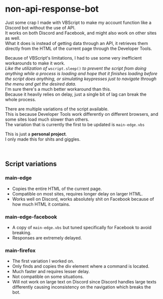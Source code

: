 # non-api-response-bot
Just some crap I made with VBScript to make my account function like a Discord bot without the use of API.\
It works on both Discord and Facebook, and might also work on other sites as well.\
What it does is instead of getting data through an API, it retrieves them directly from the HTML of the current page through the Developer Tools.

Because of VBScript's limitations, I had to use some very inefficient workarounds to make it work.\
*Like the utilization of* `wscript.sleep()` *to prevent the script from doing anything while a process is loading and hope that it finishes loading before the script does anything, or simulating keypresses just to navigate through the menu and get the desired data.*\
I'm sure there's a much better workaround than this.\
Because it heavily relies on delay, just a single bit of lag can break the whole process.

There are multiple variations of the script available.\
This is because Developer Tools work differently on different browsers, and some sites load much slower than others.\
The variation that is currently the first to be updated is `main-edge.vbs`

This is just a **personal project**.\
I only made this for shits and giggles.

&nbsp;

## Script variations
### main-edge
- Copies the entire HTML of the current page.
- Compatible on most sites, requires longer delay on larger HTML.
- Works well on Discord, works absolutely shit on Facebook because of how much HTML it contains.

### main-edge-facebook
- A copy of `main-edge.vbs` but tuned specifically for Facebook to avoid breaking.
- Responses are extremely delayed.

### main-firefox
- The first variation I worked on.
- Only finds and copies the div element where a command is located.
- Much faster and requires lesser delay.
- Not compatible on some situations.
- Will not work on large text on Discord since Discord handles large texts differently causing inconsistency on the navigation which breaks the bot.
